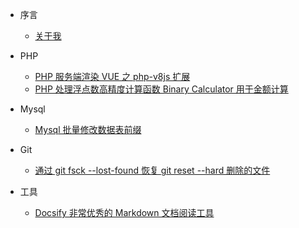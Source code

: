 * 序言

  * [关于我](about-me.md)

* PHP

  * [PHP 服务端渲染 VUE 之 php-v8js 扩展](php/php-vue-v8js.md)
  * [PHP 处理浮点数高精度计算函数 Binary Calculator 用于金额计算](php/binary-calculator-func.md)

* Mysql

  * [Mysql 批量修改数据表前缀](mysql/batch-modify-mysql-table-name-prefix.md)

* Git

  * [通过 git fsck --lost-found 恢复 git reset --hard 删除的文件](git/use-git-fsck-lost-found-recovery.md)

* 工具

  * [Docsify 非常优秀的 Markdown 文档阅读工具](git/use-git-fsck-lost-found-recovery.md)
